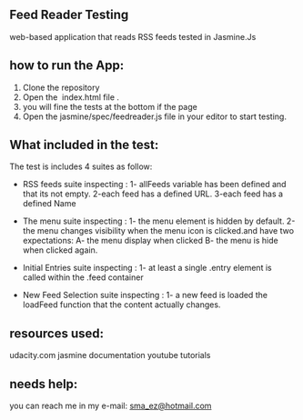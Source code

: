 ## Feed Reader Testing
web-based application that reads RSS feeds tested in Jasmine.Js

## how to run the App:
1. Clone the repository
2. Open the  index.html file .
3. you will fine the tests at the bottom if the page
4. Open the jasmine/spec/feedreader.js file in your editor to start testing.

## What included in the test:
The test is includes 4 suites as follow:
* RSS feeds suite inspecting :
    1- allFeeds variable has been defined and that its not empty.
    2-each feed has a defined URL.
    3-each feed has a defined Name

* The menu suite inspecting :
    1- the menu element is hidden by default.
    2-the menu changes visibility when the menu icon is clicked.and have two expectations:
        A- the menu display when clicked 
        B- the menu is hide when clicked again.

* Initial Entries  suite inspecting :
    1- at least a single .entry element  is called within the .feed container

* New Feed Selection suite inspecting :
    1- a new feed is loaded the loadFeed function that the content actually changes.

## resources used:
udacity.com 
jasmine documentation
youtube tutorials

## needs help:
you can reach me in my e-mail: sma_ez@hotmail.com
